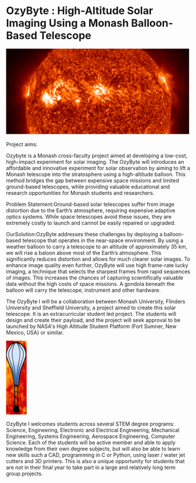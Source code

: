 


# OzyByte :  High-Altitude Solar Imaging Using a Monash Balloon-Based Telescope



![image](https://github.com/adonea/OzyByte.github.io/blob/main/Picture%201.png)


Project aims:

Ozybyte is a Monash cross-faculty project aimed at developing a low-cost, high-impact experiment for solar imaging. The OzyByte will introduces an affordable and innovative experiment for  solar observation by aiming to  lift a Monash telescope into the stratosphere using a high-altitude balloon. This method bridges the gap between expensive space missions and limited ground-based telescopes, while providing valuable educational and research opportunities for Monash students and researchers.

Problem Statement:Ground-based solar telescopes suffer from image distortion due to the Earth’s atmosphere, requiring expensive adaptive optics systems. While space telescopes avoid these issues, they are extremely costly to launch and cannot be easily repaired or upgraded. 

OurSolution:OzyByte addresses these challenges by deploying a balloon-based telescope that operates in the near-space environment. By using a weather balloon to carry a telescope to an altitude of approximately 35 km, we will rise a baloon above most of the Earth’s atmosphere. This significantly reduces distortion and allows for much clearer solar images. To enhance image quality even further, OzyByte will use high frame-rate lucky imaging, a technique that selects the sharpest frames from rapid sequences of images. This increases the chances of capturing scientifically valuable data without the high costs of space missions. A gondola beneath the balloon will carry the telescope, instrument and other hardware.


The OzyByte I will be a collaboration between Monash University, Flinders University and Sheffield University, a  project aimed to create this solar telescope. It is an extracurricular student led project. The students will  design and create their payload, and the project will seek approval to be launched by  NASA's High Altitude Student Platform (Fort Sumner, New Mexico, USA) or similar.

![image](https://github.com/adonea/OzyByte.github.io/blob/main/Picture%202.png)

OzyByte I welcomes students across several STEM degree programs: Science, Engineering, Electronic and Electrical Engineering, Mechanical Engineering,  Systems Engineering, Aerospace Engineering, Computer Science. Each of the students will be active member and  able to apply knowledge from their own degree subjects, but will also be able to learn new skills such a CAD, programming in C or Python, using laser / water jet cutters and 3D printers. This is also a unique opportunity for students that are not in their final year to take part in a large and relatively long term group projects.

